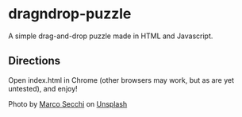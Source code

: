 # dragndrop-puzzle
A simple drag-and-drop puzzle made in HTML and Javascript.

## Directions
Open index.html in Chrome (other browsers may work, but as are yet untested), and enjoy!


Photo by [Marco Secchi](https://unsplash.com/photos/E0su4LQzQ4c?utm_source=unsplash&utm_medium=referral&utm_content=creditCopyText) on [Unsplash](https://unsplash.com/t/animals?utm_source=unsplash&utm_medium=referral&utm_content=creditCopyText)
